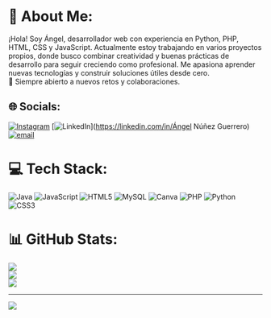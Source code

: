 # 💫 About Me:
 ¡Hola! Soy Ángel, desarrollador web con experiencia en Python, PHP, HTML, CSS y JavaScript. Actualmente estoy trabajando en varios proyectos propios, donde busco combinar creatividad y buenas prácticas de desarrollo para seguir creciendo como profesional. Me apasiona aprender nuevas tecnologías y construir soluciones útiles desde cero.<br>🚀 Siempre abierto a nuevos retos y colaboraciones.


## 🌐 Socials:
[![Instagram](https://img.shields.io/badge/Instagram-%23E4405F.svg?logo=Instagram&logoColor=white)](https://instagram.com/angeelkh__) [![LinkedIn](https://img.shields.io/badge/LinkedIn-%230077B5.svg?logo=linkedin&logoColor=white)](https://linkedin.com/in/Ángel Núñez Guerrero) [![email](https://img.shields.io/badge/Email-D14836?logo=gmail&logoColor=white)](mailto:nunezguerreroangel7@gmail.com) 

# 💻 Tech Stack:
![Java](https://img.shields.io/badge/java-%23ED8B00.svg?style=for-the-badge&logo=openjdk&logoColor=white) ![JavaScript](https://img.shields.io/badge/javascript-%23323330.svg?style=for-the-badge&logo=javascript&logoColor=%23F7DF1E) ![HTML5](https://img.shields.io/badge/html5-%23E34F26.svg?style=for-the-badge&logo=html5&logoColor=white) ![MySQL](https://img.shields.io/badge/mysql-4479A1.svg?style=for-the-badge&logo=mysql&logoColor=white) ![Canva](https://img.shields.io/badge/Canva-%2300C4CC.svg?style=for-the-badge&logo=Canva&logoColor=white) ![PHP](https://img.shields.io/badge/php-%23777BB4.svg?style=for-the-badge&logo=php&logoColor=white) ![Python](https://img.shields.io/badge/python-3670A0?style=for-the-badge&logo=python&logoColor=ffdd54) ![CSS3](https://img.shields.io/badge/css3-%231572B6.svg?style=for-the-badge&logo=css3&logoColor=white)
# 📊 GitHub Stats:
![](https://github-readme-stats.vercel.app/api?username=angeelng&theme=dark&hide_border=false&include_all_commits=true&count_private=true)<br/>
![](https://nirzak-streak-stats.vercel.app/?user=angeelng&theme=dark&hide_border=false)<br/>
![](https://github-readme-stats.vercel.app/api/top-langs/?username=angeelng&theme=dark&hide_border=false&include_all_commits=true&count_private=true&layout=compact)

---
[![](https://visitcount.itsvg.in/api?id=angeelng&icon=0&color=0)](https://visitcount.itsvg.in)

<!-- Proudly created with GPRM ( https://gprm.itsvg.in ) -->
